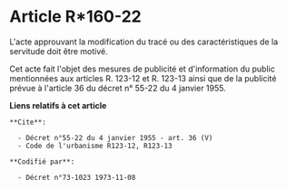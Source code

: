 # Article R*160-22

L'acte approuvant la modification du tracé ou des caractéristiques de la servitude doit être motivé.

Cet acte fait l'objet des mesures de publicité et d'information du public mentionnées aux articles R. 123-12 et R. 123-13
ainsi que de la publicité prévue à l'article 36 du décret n° 55-22 du 4 janvier 1955.

**Liens relatifs à cet article**

	**Cite**:

	  - Décret n°55-22 du 4 janvier 1955 - art. 36 (V)
	  - Code de l'urbanisme R123-12, R123-13

	**Codifié par**:

	  - Décret n°73-1023 1973-11-08

